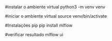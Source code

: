 #instalar o ambiente virtual
python3 -m venv venv

#iniciar o ambiente virtual
source venv/bin/activate

#Instalações pip
pip install mlflow

#verificar resultado
mlflow ui
